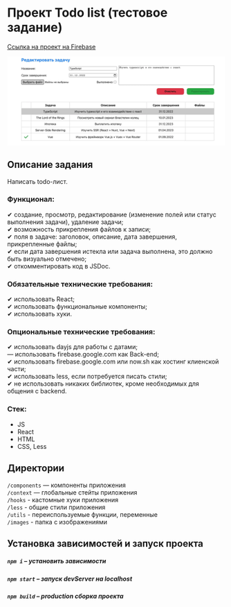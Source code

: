 # Проект Todo list (тестовое задание)

[Ссылка на проект на Firebase](https://todo-list-dar-iva-7890.web.app/)

<img src="./public/promo.webp" alt="promo_img" />

## Описание задания

Написать todo-лист.

### Функционал:

✔ создание, просмотр, редактирование (изменение полей или статус выполнения задачи), удаление задачи;  
✔ возможность прикрепления файлов к записи;  
✔ поля в задаче: заголовок, описание, дата завершения, прикрепленные файлы;  
✔ если дата завершения истекла или задача выполнена, это должно быть визуально отмечено;  
✔ откомментировать код в JSDoc.

### Обязательные технические требования:  
✔ использовать React;  
✔ использовать функциональные компоненты;  
✔ использовать хуки.

### Опциональные технические требования:
✔ использовать dayjs для работы с датами;  
— использовать firebase.google.com как Back-end;  
✔ использовать firebase.google.com или now.sh как хостинг клиенской части;  
✔ использовать less, если потребуется писать стили;  
✔ не использовать никаких библиотек, кроме необходимых для общения с backend.

### Стек:

* JS
* React
* HTML
* CSS, Less

## Директории

`/components` — компоненты приложения  
`/context` — глобальные стейты приложения    
`/hooks` - кастомные хуки приложения  
`/less` - общие стили приложения  
`/utils` - переиспользуемые функции, переменные    
`/images` - папка с изображениями    


## Установка зависимостей и запуск проекта

##### `npm i` – установить зависимости

##### `npm start` – запуск devServer на localhost

##### `npm build` – production сборка проекта
